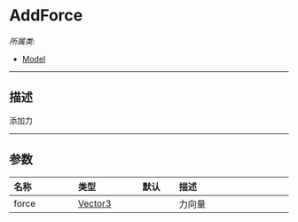 # AddForce

*所属类*:
* [Model](/Api/Classes/Role/Model.md)
------------------------------------------------------------------------------------------
## 描述

添加力

------------------------------------------------------------------------------------------
## 参数

|<div style="width:100px">名称</div>|<div style="width:100px">类型</div>|<div style="width:50px">默认</div>|<div style="width:350px">描述</div>|
|:---|:---|:---|:---|
|force|[Vector3](/Api/DataType/Vector3.md)||力向量|
